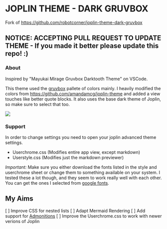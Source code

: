 # JOPLIN THEME - DARK GRUVBOX

Fork of <https://github.com/robotcorner/joplin-theme-dark-gruvbox>

## NOTICE: ACCEPTING PULL REQUEST TO UPDATE THEME - If you made it better please update this repo! :)


### About

Inspired by "Mayukai Mirage Gruvbox Darktooth Theme" on VSCode.

This theme used the [gruvbox](https://github.com/morhetz/gruvbox) pallete of colors mainly. I heavily modified the colors from https://github.com/amandamcg/joplin-theme and added a view touches like better quote blocks. It also uses the base dark theme of Joplin, so make sure to select that too.

![](https://github.com/robotcorner/joplin-theme-dark-gruvbox/blob/master/screenshots/sample-img1.png)

### Support

In order to change settings you need to open your joplin advanced theme settings.

- Userchrome.css (Modifies entire app view, except markdown)
- Userstyle.css (Modifies just the markdown previewer)

*Important:* Make sure you either download the fonts listed in the style and userchrome sheet or change them to something available on your system. I tested these a lot though, and they seem to work really well with each other. You can get the ones I selected from [google fonts](https://fonts.google.com/).

## My Aims

[ ] Improve CSS for nested lists
[ ] Adapt Mermaid Rendering
[ ] Add support for [Admonitions](https://github.com/docarys/markdown-it-admonition)
[ ] Improve the Userchrome.css to work with newer verions of Joplin

